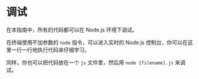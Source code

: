 # 调试

在本指南中，所有的代码都可以在 Node.js 环境下调试。

在终端使用不加参数的 `node` 指令，可以进入实时的 Node.js 控制台，你可以在这里一行一行地执行代码来仔细学习。

同样，你也可以把代码放在一个 `js` 文件里，然后用 `node [filename].js` 来调试。
